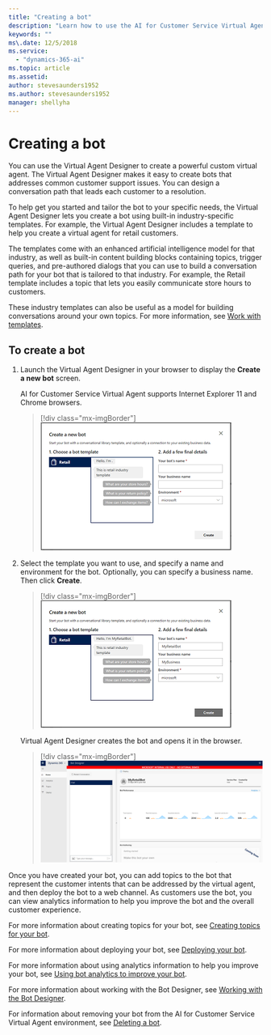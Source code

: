 ```yaml
---
title: "Creating a bot"
description: "Learn how to use the AI for Customer Service Virtual Agent to create a bot."
keywords: ""
ms\.date: 12/5/2018
ms.service:
  - "dynamics-365-ai"
ms.topic: article
ms.assetid: 
author: stevesaunders1952
ms.author: stevesaunders1952
manager: shellyha
---
```


# Creating a bot

You can use the Virtual Agent Designer to create a powerful custom virtual agent. The Virtual Agent Designer makes it easy to create bots that addresses common customer support issues. You can design a conversation path that leads each customer to a resolution.

To help get you started and tailor the bot to your specific needs, the Virtual Agent Designer lets you create a bot using built-in industry-specific templates. For example, the Virtual Agent Designer includes a template to help you create a virtual agent for retail customers.

The templates come with an enhanced artificial intelligence model for that industry, as well as built-in content building blocks containing topics, trigger queries, and pre-authored dialogs that you can use to build a conversation path for your bot that is tailored to that industry. For example, the Retail template includes a topic that lets you easily communicate store hours to customers.

These industry templates can also be useful as a model for building conversations around your own topics. For more information, see [Work with templates](how-to-templates.md).

## To create a bot

1. Launch the Virtual Agent Designer in your browser to display the **Create a new bot** screen.

    AI for Customer Service Virtual Agent supports Internet Explorer 11 and Chrome browsers.

   > [!div class="mx-imgBorder"]
   > ![Create a new bot screen](media/create-bot-1.PNG)

2. Select the template you want to use, and specify a name and environment for the bot. Optionally, you can specify a business name. Then click **Create**.

   > [!div class="mx-imgBorder"]
   > ![Create a new bot](media/create-bot-2.PNG)

    Virtual Agent Designer creates the bot and opens it in the browser.

   > [!div class="mx-imgBorder"]
   > ![Open bot](media/create-bot-3.PNG)

Once you have created your bot, you can add topics to the bot that represent the customer intents that can be addressed by the virtual agent, and then deploy the bot to a web channel. As customers use the bot, you can view analytics information to help you improve the bot and the overall customer experience.

For more information about creating topics for your bot, see [Creating topics for your bot](getting-started-create-topics.md).

For more information about deploying your bot, see [Deploying your bot](getting-started-deploy.md).

For more information about using analytics information to help you improve your bot, see [Using bot analytics to improve your bot](getting-started-analytics.md).

For more information about working with the Bot Designer, see [Working with the Bot Designer](getting-started-bot-designer.md).

For information about removing your bot from the AI for Customer Service Virtual Agent environment, see [Deleting a bot](getting-started-delete-bot.md).